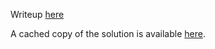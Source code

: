 Writeup [here](http://the2702.com/2015/05/08/invalid-curve-attack.html)

A cached copy of the solution is available [here](tjctf-curvature_write-up.pdf).